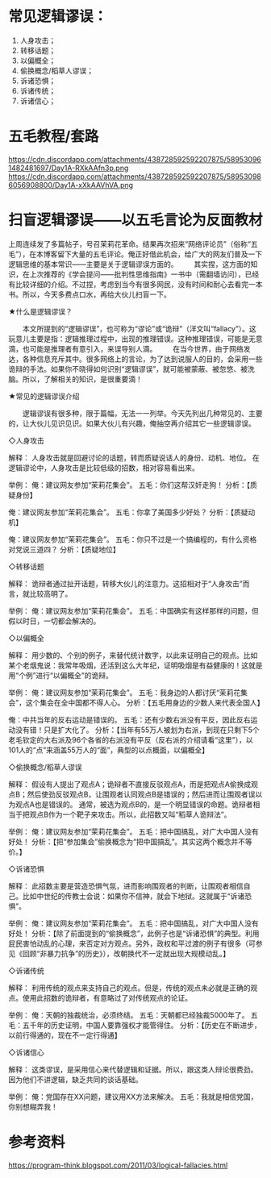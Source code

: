 常见逻辑谬误：
===============
1. 人身攻击；
2. 转移话题；
3. 以偏概全；
4. 偷换概念/稻草人谬误；
5. 诉诸恐惧；
6. 诉诸传统；
7. 诉诸信心；

五毛教程/套路
===============
https://cdn.discordapp.com/attachments/438728592592207875/589530961482481697/Day1A-RXkAAfn3p.png
https://cdn.discordapp.com/attachments/438728592592207875/589530986056908800/Day1A-xXkAAVhVA.png

扫盲逻辑谬误——以五毛言论为反面教材
==============

上周连续发了多篇帖子，号召茉莉花革命。结果再次招来“网络评论员”（俗称“五毛”），在本博客留下大量的五毛评论。俺正好借此机会，给广大的网友们普及一下逻辑思维的基本常识——主要是关于逻辑谬误方面的。
　　其实捏，这方面的知识，在上次推荐的《学会提问——批判性思维指南》一书中（需翻墙访问），已经有比较详细的介绍。不过捏，考虑到当今有很多网民，没有时间和耐心去看完一本书。所以，今天多费点口水，再给大伙儿扫盲一下。


★什么是逻辑谬误？

　　本文所提到的“逻辑谬误”，也可称为“谬论”或“诡辩”（洋文叫“fallacy”）。这玩意儿主要是指：逻辑推理过程中，出现的推理错误。这种推理错误，可能是无意滴，也可能是推理者有意引入，来误导别人滴。
　　在当今世界，由于网络发达，各种信息充斥其中。很多网络上的言论，为了达到说服人的目的，会采用一些诡辩的手法。如果你不晓得如何识别“逻辑谬误”，就可能被蒙蔽、被忽悠、被洗脑。所以，了解相关的知识，是很重要滴！


★常见的逻辑谬误介绍

　　逻辑谬误有很多种，限于篇幅，无法一一列举。今天先列出几种常见的、主要的，让大伙儿见识见识。如果大伙儿有兴趣，俺抽空再介绍其它一些逻辑谬误。

◇人身攻击

解释：
人身攻击就是回避讨论的话题，转而质疑说话人的身份、动机、地位。
在逻辑谬论中，人身攻击是比较低级的招数，相对容易看出来。

举例：
俺：建议网友参加“茉莉花集会”。
五毛：你们这帮汉奸走狗！
分析：【质疑身份】

俺：建议网友参加“茉莉花集会”。
五毛：你拿了美国多少好处？
分析：【质疑动机】

俺：建议网友参加“茉莉花集会”。
五毛：你只不过是一个搞编程的，有什么资格对党说三道四？
分析：【质疑地位】

◇转移话题

解释：
诡辩者通过扯开话题，转移大伙儿的注意力。这招相对于“人身攻击”而言，就比较高明了。

举例：
俺：建议网友参加“茉莉花集会”。
五毛：中国确实有这样那样的问题，但假以时日，一切都会解决的。

◇以偏概全

解释：
用少数的、个别的例子，来替代统计数字，以此来证明自己的观点。比如某个老烟鬼说：我常年吸烟，还活到这么大年纪，证明吸烟是有益健康的！这就是用“个例”进行“以偏概全”的诡辩。

举例：
俺：建议网友参加“茉莉花集会”。
五毛：我身边的人都讨厌“茉莉花集会”，这个集会在全中国都不得人心。
分析：【五毛用身边的少数人来代表全国人】

俺：中共当年的反右运动是错误的。
五毛：还有少数右派没有平反，因此反右运动没有错！只是扩大化了。
分析：【当年有55万人被划为右派，到现在只剩下5个老毛钦定的大右派及96个各省的右派没有平反（反右派的介绍请看“这里”），以101人的“点”来涵盖55万人的“面”，典型的以点概面，以偏概全】

◇偷换概念/稻草人谬误

解释：
假设有人提出了观点A；诡辩者不直接反驳观点A，而是把观点A偷换成观点B；然后使劲反驳观点B，让围观者认同观点B是错误的；然后进而让围观者误以为观点A也是错误的。
通常，被选为观点B的，是一个明显错误的命题。诡辩者相当于把观点B作为一个靶子来攻击。所以，此招数又叫“稻草人诡辩法”。

举例：
俺：建议网友参加“茉莉花集会”。
五毛：把中国搞乱，对广大中国人没有好处！
分析：【把“参加集会”偷换概念为“把中国搞乱”。其实这两个概念并不等价。】

◇诉诸恐惧

解释：
此招数主要是营造恐惧气氛，进而影响围观者的判断，让围观者相信自己。比如中世纪的传教士会说：如果你不信神，就会下地狱。这就属于“诉诸恐惧”。

举例：
俺：建议网友参加“茉莉花集会”。
五毛：把中国搞乱，对广大中国人没有好处！
分析：【除了前面提到的“偷换概念”，此例子也是“诉诸恐惧”的典型。利用屁民害怕动乱的心理，来否定对方观点。另外，政权和平过渡的例子有很多（可参见《回顾“非暴力抗争”的历史》），改朝换代不一定就出现大规模动乱。】

◇诉诸传统

解释：
利用传统的观点来支持自己的观点。但是，传统的观点未必就是正确的观点。使用此招数的诡辩者，有意略过了对传统观点的论证。

举例：
俺：天朝的独裁统治，必须终结。
五毛：天朝都已经独裁5000年了。
五毛：五千年的历史证明，中国人要靠强权才能管得住。
分析：【历史在不断进步，以前行得通的，现在不一定行得通】

◇诉诸信心

解释：
这类谬误，是采用信心来代替逻辑和证据。所以，跟这类人辩论很费劲。因为他们不讲逻辑，缺乏共同的谈话基础。

举例：
俺：党国存在XX问题，建议用XX方法来解决。
五毛：我就是相信党国，你别想糊弄我！

参考资料
=============
https://program-think.blogspot.com/2011/03/logical-fallacies.html
